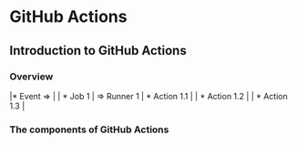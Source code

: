 # GitHub Actions
## Introduction to GitHub Actions
### Overview
|* Event =>        |
|  * Job 1         | => Runner 1
|    * Action 1.1  |
|    * Action 1.2  |
|    * Action 1.3  |
### The components of GitHub Actions
